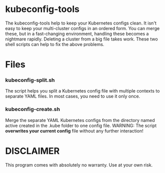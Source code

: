 # kubeconfig-tools

The kubeconfig-tools help to keep your Kubernetes
configs clean. It isn't easy to keep your
multi-cluster configs in an ordered form.
You can merge these, but in a fast-changing environment,
handling these becomes a nightmare rapidly. 
Deleting a cluster from a big file takes work.
These two shell scripts can help to fix the above problems.

# Files

### kubeconfig-split.sh
The script helps you split a Kubernetes config file
with multiple contexts to separate YAML files.
In most cases, you need to use it only once.

### kubeconfig-create.sh
Merge the separate YAML Kubernetes configs from the
directory named active created in the .kube folder 
to one config file.
WARNING: The script **overwrites your current config**
file without any further interaction!

# DISCLAIMER

This program comes with absolutely no warranty. Use at your own risk.